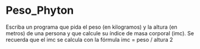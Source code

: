 # Peso_Phyton
Escriba un programa que pida el peso (en kilogramos) y la altura (en metros) de una persona 
y que calcule su índice de masa corporal (imc).
Se recuerda que el imc se calcula con la fórmula imc = peso / altura 2
